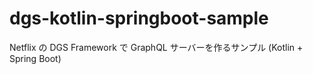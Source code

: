 # dgs-kotlin-springboot-sample
Netflix の DGS Framework で GraphQL サーバーを作るサンプル (Kotlin + Spring Boot)

